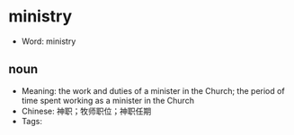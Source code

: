 # ministry

- Word: ministry

## noun

- Meaning: the work and duties of a minister in the Church; the period of time spent working as a minister in the Church
- Chinese: 神职；牧师职位；神职任期
- Tags: 

